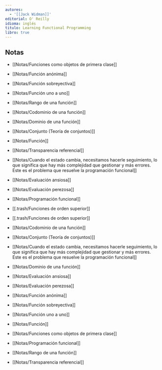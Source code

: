 ```yaml
---
autores:
  - '[[Jack Widman]]'
editorial: O' Reilly
idioma: inglés
titulo: Learning Functional Programming
libro: true
---
```


<!-- backlinks:start -->

## Notas

- [[Notas/Funciones como objetos de primera clase]]
- [[Notas/Función anónima]]
- [[Notas/Función sobreyectiva]]
- [[Notas/Función uno a uno]]
- [[Notas/Rango de una función]]
- [[Notas/Codominio de una función]]
- [[Notas/Dominio de una función]]
- [[Notas/Conjunto (Teoría de conjuntos)]]
- [[Notas/Función]]
- [[Notas/Transparencia referencial]]
- [[Notas/Cuando el estado cambia, necesitamos hacerle seguimiento, lo que significa que hay más complejidad que gestionar y más errores. Este es el problema que resuelve la programación funcional]]
- [[Notas/Evaluación ansiosa]]
- [[Notas/Evaluación perezosa]]
- [[Notas/Programación funcional]]
- [[.trash/Funciones de orden superior]]

- [[.trash/Funciones de orden superior]]
- [[Notas/Codominio de una función]]
- [[Notas/Conjunto (Teoría de conjuntos)]]
- [[Notas/Cuando el estado cambia, necesitamos hacerle seguimiento, lo que significa que hay más complejidad que gestionar y más errores. Este es el problema que resuelve la programación funcional]]
- [[Notas/Dominio de una función]]
- [[Notas/Evaluación ansiosa]]
- [[Notas/Evaluación perezosa]]
- [[Notas/Función anónima]]
- [[Notas/Función sobreyectiva]]
- [[Notas/Función uno a uno]]
- [[Notas/Función]]
- [[Notas/Funciones como objetos de primera clase]]
- [[Notas/Programación funcional]]
- [[Notas/Rango de una función]]
- [[Notas/Transparencia referencial]]

<!-- backlinks:end -->
